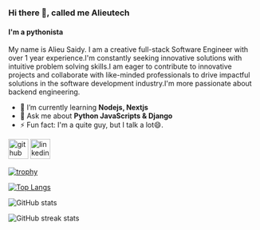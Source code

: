 ### Hi there 👋, called me Alieutech
#### I'm a pythonista
My name is Alieu Saidy. I am a creative full-stack Software Engineer with over 1 year experience.I'm constantly seeking innovative solutions with intuitive problem solving skills.I am eager to contribute to innovative projects and collaborate with like-minded professionals to drive impactful solutions in the software development industry.I'm more passionate about backend engineering.



- 🌱 I’m currently learning **Nodejs, Nextjs**
- 💬 Ask me about **Python JavaScripts & Django**
- ⚡ Fun fact: I'm a quite guy, but I talk a lot😄. 


[<img src='https://cdn.jsdelivr.net/npm/simple-icons@3.0.1/icons/github.svg' alt='github' height='40'>](https://github.com/alieutech)  [<img src='https://cdn.jsdelivr.net/npm/simple-icons@3.0.1/icons/linkedin.svg' alt='linkedin' height='40'>](https://www.linkedin.com/in/alieu-saidy-b1833a27b)  

[![trophy](https://github-profile-trophy.vercel.app/?username=alieutech)](https://github.com/ryo-ma/github-profile-trophy)

[![Top Langs](https://github-readme-stats.vercel.app/api/top-langs/?username=alieutech)](https://github.com/anuraghazra/github-readme-stats)

![GitHub stats](https://github-readme-stats.vercel.app/api?username=alieutech&show_icons=true&count_private=true)  

![GitHub streak stats](https://streak-stats.demolab.com/?user=alieutech)  

